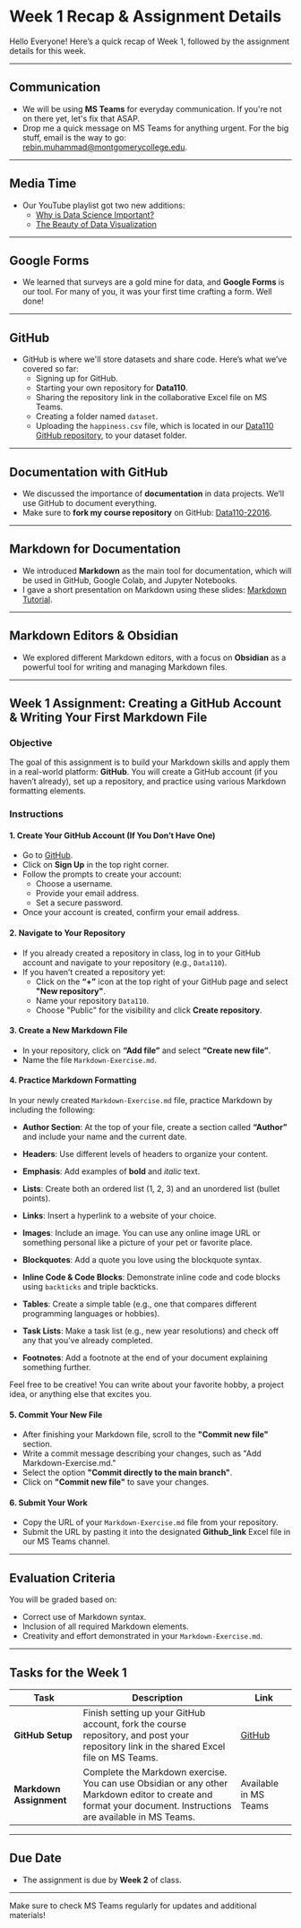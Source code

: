 # Week 1 Recap & Assignment Details

Hello Everyone! Here’s a quick recap of Week 1, followed by the assignment details for this week.

---

## Communication
- We will be using **MS Teams** for everyday communication. If you're not on there yet, let's fix that ASAP.
- Drop me a quick message on MS Teams for anything urgent. For the big stuff, email is the way to go: rebin.muhammad@montgomerycollege.edu.

---

## Media Time
- Our YouTube playlist got two new additions:
  - [Why is Data Science Important?](https://www.youtube.com/watch?v=iO2I1gfEPgc&list=PLZNb3EHeSshwBJTGoBccmgzHyKShBlIJ1)
  - [The Beauty of Data Visualization](https://www.youtube.com/watch?v=5Zg-C8AAIGg&list=PLZNb3EHeSshwBJTGoBccmgzHyKShBlIJ1)

---

## Google Forms
- We learned that surveys are a gold mine for data, and **Google Forms** is our tool. For many of you, it was your first time crafting a form. Well done!

---

## GitHub
- GitHub is where we'll store datasets and share code. Here’s what we’ve covered so far:
  - Signing up for GitHub.
  - Starting your own repository for **Data110**.
  - Sharing the repository link in the collaborative Excel file on MS Teams.
  - Creating a folder named `dataset`.
  - Uploading the `happiness.csv` file, which is located in our [Data110 GitHub repository](https://github.com/Reben80/Data110-22016/tree/main/dataset), to your dataset folder.

---

## Documentation with GitHub
- We discussed the importance of **documentation** in data projects. We’ll use GitHub to document everything.
- Make sure to **fork my course repository** on GitHub: [Data110-22016](https://github.com/Reben80/Data110-22016/main).

---

## Markdown for Documentation
- We introduced **Markdown** as the main tool for documentation, which will be used in GitHub, Google Colab, and Jupyter Notebooks.
- I gave a short presentation on Markdown using these slides: [Markdown Tutorial](https://reben80.github.io/markdwon_Tutorial-/).

---

## Markdown Editors & Obsidian
- We explored different Markdown editors, with a focus on **Obsidian** as a powerful tool for writing and managing Markdown files.

---

## Week 1 Assignment: Creating a GitHub Account & Writing Your First Markdown File

### Objective
The goal of this assignment is to build your Markdown skills and apply them in a real-world platform: **GitHub**. You will create a GitHub account (if you haven’t already), set up a repository, and practice using various Markdown formatting elements.

### Instructions

#### 1. Create Your GitHub Account (If You Don’t Have One)
- Go to [GitHub](https://github.com/).
- Click on **Sign Up** in the top right corner.
- Follow the prompts to create your account:
  - Choose a username.
  - Provide your email address.
  - Set a secure password.
- Once your account is created, confirm your email address.

#### 2. Navigate to Your Repository
- If you already created a repository in class, log in to your GitHub account and navigate to your repository (e.g., `Data110`).
- If you haven’t created a repository yet:
  - Click on the **“+”** icon at the top right of your GitHub page and select **"New repository"**.
  - Name your repository `Data110`.
  - Choose "Public" for the visibility and click **Create repository**.

#### 3. Create a New Markdown File
- In your repository, click on **“Add file”** and select **“Create new file”**.
- Name the file `Markdown-Exercise.md`.

#### 4. Practice Markdown Formatting
In your newly created `Markdown-Exercise.md` file, practice Markdown by including the following:

- **Author Section**: At the top of your file, create a section called **“Author”** and include your name and the current date.
  
- **Headers**: Use different levels of headers to organize your content.
  
- **Emphasis**: Add examples of **bold** and *italic* text.
  
- **Lists**: Create both an ordered list (1, 2, 3) and an unordered list (bullet points).
  
- **Links**: Insert a hyperlink to a website of your choice.
  
- **Images**: Include an image. You can use any online image URL or something personal like a picture of your pet or favorite place.
  
- **Blockquotes**: Add a quote you love using the blockquote syntax.
  
- **Inline Code & Code Blocks**: Demonstrate inline code and code blocks using `backticks` and triple backticks.
  
- **Tables**: Create a simple table (e.g., one that compares different programming languages or hobbies).
  
- **Task Lists**: Make a task list (e.g., new year resolutions) and check off any that you’ve already completed.
  
- **Footnotes**: Add a footnote at the end of your document explaining something further.

Feel free to be creative! You can write about your favorite hobby, a project idea, or anything else that excites you.

#### 5. Commit Your New File
- After finishing your Markdown file, scroll to the **"Commit new file"** section.
- Write a commit message describing your changes, such as "Add Markdown-Exercise.md."
- Select the option **"Commit directly to the main branch"**.
- Click on **"Commit new file"** to save your changes.

#### 6. Submit Your Work
- Copy the URL of your `Markdown-Exercise.md` file from your repository.
- Submit the URL by pasting it into the designated **Github_link** Excel file in our MS Teams channel.

---

## Evaluation Criteria
You will be graded based on:
- Correct use of Markdown syntax.
- Inclusion of all required Markdown elements.
- Creativity and effort demonstrated in your `Markdown-Exercise.md`.

---

## Tasks for the Week 1

| Task | Description | Link |
|------|-------------|------|
| **GitHub Setup** | Finish setting up your GitHub account, fork the course repository, and post your repository link in the shared Excel file on MS Teams. | [GitHub](https://github.com/) |
| **Markdown Assignment** | Complete the Markdown exercise. You can use Obsidian or any other Markdown editor to create and format your document. Instructions are available in MS Teams. | Available in MS Teams |

---

## Due Date
- The assignment is due by **Week 2** of class.

---

Make sure to check MS Teams regularly for updates and additional materials!
